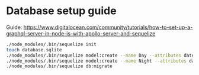 # Database setup guide

Guide: https://www.digitalocean.com/community/tutorials/how-to-set-up-a-graphql-server-in-node-js-with-apollo-server-and-sequelize

```bash
./node_modules/.bin/sequelize init
touch database.sqlite
./node_modules/.bin/sequelize model:create --name Day --attributes date:string,grateful1:text,grateful2:text,grateful3:text,great1:text,great2:text,great3:text,iam:text --force
./node_modules/.bin/sequelize model:create --name Night --attributes date:string,amazing1:text,amazing2:text,amazing3:text,dayBetter:text --force
./node_modules/.bin/sequelize db:migrate
```
